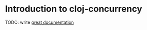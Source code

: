 # Introduction to cloj-concurrency

TODO: write [great documentation](http://jacobian.org/writing/what-to-write/)
